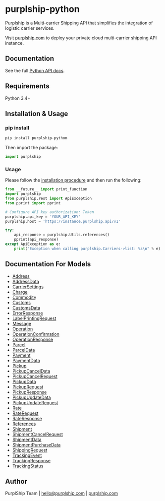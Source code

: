 # purplship-python

Purplship is a Multi-carrier Shipping API that simplifies the integration of logistic carrier services.

Visit [purplship.com](https://purplship.com) to deploy your private cloud multi-carrier shipping API instance.

## Documentation

See the full [Python API docs](https://docs.purplship.com/#/v2020.12/guides/reference?id=reference).

## Requirements

Python 3.4+

## Installation & Usage

### pip install

```sh
pip install purplship-python
```

Then import the package:

```python
import purplship
```

### Usage

Please follow the [installation procedure](#installation--usage) and then run the following:

```python
from __future__ import print_function
import purplship
from purplship.rest import ApiException
from pprint import pprint

# Configure API key authorization: Token
purplship.api_key = 'YOUR_API_KEY'
purplship.host = 'https://instance.purplship.api/v1'

try:
    api_response = purplship.Utils.references()
    pprint(api_response)
except ApiException as e:
    print("Exception when calling purplship.Carriers->list: %s\n" % e)

```

## Documentation For Models

- [Address](docs/Address.md)
- [AddressData](docs/AddressData.md)
- [CarrierSettings](docs/CarrierSettings.md)
- [Charge](docs/Charge.md)
- [Commodity](docs/Commodity.md)
- [Customs](docs/Customs.md)
- [CustomsData](docs/CustomsData.md)
- [ErrorResponse](docs/ErrorResponse.md)
- [LabelPrintingRequest](docs/LabelPrintingRequest.md)
- [Message](docs/Message.md)
- [Operation](docs/Operation.md)
- [OperationConfirmation](docs/OperationConfirmation.md)
- [OperationResponse](docs/OperationResponse.md)
- [Parcel](docs/Parcel.md)
- [ParcelData](docs/ParcelData.md)
- [Payment](docs/Payment.md)
- [PaymentData](docs/PaymentData.md)
- [Pickup](docs/Pickup.md)
- [PickupCancelData](docs/PickupCancelData.md)
- [PickupCancelRequest](docs/PickupCancelRequest.md)
- [PickupData](docs/PickupData.md)
- [PickupRequest](docs/PickupRequest.md)
- [PickupResponse](docs/PickupResponse.md)
- [PickupUpdateData](docs/PickupUpdateData.md)
- [PickupUpdateRequest](docs/PickupUpdateRequest.md)
- [Rate](docs/Rate.md)
- [RateRequest](docs/RateRequest.md)
- [RateResponse](docs/RateResponse.md)
- [References](docs/References.md)
- [Shipment](docs/Shipment.md)
- [ShipmentCancelRequest](docs/ShipmentCancelRequest.md)
- [ShipmentData](docs/ShipmentData.md)
- [ShipmentPurchaseData](docs/ShipmentPurchaseData.md)
- [ShippingRequest](docs/ShippingRequest.md)
- [TrackingEvent](docs/TrackingEvent.md)
- [TrackingResponse](docs/TrackingResponse.md)
- [TrackingStatus](docs/TrackingStatus.md)


## Author

PurplShip Team | hello@purplship.com | [purplship.com](https://purplship.com)
